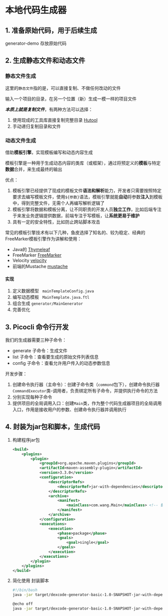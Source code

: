 # 本地代码生成器

## 1. 准备原始代码，用于后续生成

generator-demo 存放原始代码

## 2. 生成静态文件和动态文件

### 静态文件生成

这里的`静态文件`指的是，可以直接复制、不做任何改动的文件

输入一个项目的目录，在另一个位置（新）生成一模一样的项目文件

***本质上就是复制文件***，有两种方法可以选择：

1. 使用现成的工具库直接复制完整目录 [Hutool](https://www.hutool.cn/)
2. 手动递归复制目录和文件

### 动态文件生成

借助**模板引擎**，实现模板编写和动态内容生成

模板引擎是一种用于生成动态内容的类库（或框架），通过将预定义的**模板**与特定**数据**合并，来生成最终的输出

优点：

1. 模板引擎已经提供了现成的模板文件**语法和解析**能力，开发者只需要按照特定要求去编写模板文件，使用`${参数}`语法，模板引擎就能**自动**将参数**注入**到模板中，得到完整文件，无需个人再编写解析逻辑了
2. 模板引擎将数据和模板分离，让不同职责的开发人员**独立工作**，比如后端专注于来发业务逻辑提供数据，前端专注于写模板，让**系统更易于维护**
3. 具有一定的安全特性，比如防止跨站脚本攻击

常见的模板引擎技术有以下几种，鱼皮选择了知名的、较为稳定、经典的FreeMarker模板引擎作为讲解和使用：

* Java的 [Thymeleaf](https://www.thymeleaf.org/)
* FreeMarker [FreeMarker](https://freemarker.apache.org/index.html)
* Velocity [velocity](https://gitee.com/apache/velocity)
* 前端的Mustache [mustache](https://github.com/mustache/mustache)

#### 实现

1. 定义数据模型 ` mainTemplateConfig.java`
2. 编写动态模板  ` MainTemplate.java.ftl`
3. 组合生成  `generator/MainGenerator`
4. 完善优化

## 3. Picocli 命令行开发

我们的生成器需要三种子命令：

- generate 子命令：生成文件
- list 子命令：查看要生成的原始文件列表信息
- config 子命令：查看允许用户传入的动态参数信息

开发步骤：

1. 创建命令执行器（主命令）：创建子命令类（`commond`包下），创建命令执行器`CommandExecutor`类-调用者，负责绑定所有子命令，并提供执行命令的方法
2. 分别实现每种子命令
3. 提供项目的全局调用入口：创建`Main`类，作为整个代码生成器项目的全局调用入口，作用是接收用户的参数、创建命令执行器并调用执行

## 4. 封装为jar包和脚本，生成代码

1. 构建程序jar包

   ```xml
   <build>
       <plugins>
           <plugin>
               <groupId>org.apache.maven.plugins</groupId>
               <artifactId>maven-assembly-plugin</artifactId>
               <version>3.3.0</version>
               <configuration>
                   <descriptorRefs>
                       <descriptorRef>jar-with-dependencies</descriptorRef>
                   </descriptorRefs>
                   <archive>
                       <manifest>
                           <mainClass>com.wang.Main</mainClass> <!-- 替换为你的主类的完整类名 -->
                       </manifest>
                   </archive>
               </configuration>
               <executions>
                   <execution>
                       <phase>package</phase>
                       <goals>
                           <goal>single</goal>
                       </goals>
                   </execution>
               </executions>
           </plugin>
       </plugins>
   </build>
   ```

2. 简化使用 封装脚本

   ```sh
   #!/bin/bash
   java -jar target/dexcode-generator-basic-1.0-SNAPSHOT-jar-with-dependencies.jar "$@"
   ```

   ```bash
   @echo off
   java -jar target/dexcode-generator-basic-1.0-SNAPSHOT-jar-with-dependencies.jar %*
   ```

   
